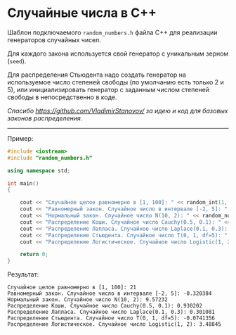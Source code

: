 # Случайные числа в C++

Шаблон подключаемого `random_numbers.h` файла С++ для реализации генераторов случайных чисел.

Для каждого закона используется свой генератор с уникальным зерном (`seed`).

Для распределения Стьюдента надо создать генератор на используемое число степеней свободы (по умолчанию есть только 2 и 5), или инициализировать генератор с заданным числом степеней свободы в непосредственно в коде.

*Спасибо https://github.com/VladimirStanovov/ за идею и код для базовых законов распределения.*

---

Пример:
```cpp
#include <iostream>
#include "random_numbers.h"

using namespace std;

int main()
{

    cout << "Случайное целое равномерно в [1, 100]: " << random_int(1, 100) << endl;
    cout << "Равномерный закон. Случайное число в интервале [-2, 5]: " << random_uniform(-2, 5) << endl;
    cout << "Нормальный закон. Случайное число N(10, 2): " << random_normal(10, 2) << endl;
    cout << "Распределение Коши. Случайное число Cauchy(0.5, 0.1): " << random_cauchy(0.5, 0.1) << endl;
    cout << "Распределение Лапласа. Случайное число Laplace(0.1, 0.3): " << random_laplace(0.1, 0.3) << endl;
    cout << "Распределение Стьюдента. Случайное число T(0, 1, df=5): " << random_student(0, 1, 5) << endl;
    cout << "Распределение Логистическое. Случайное число Logistic(1, 2): " << random_logistic(1, 2) << endl;

    return 0;
}
```

Результат:
```
Случайное целое равномерно в [1, 100]: 21
Равномерный закон. Случайное число в интервале [-2, 5]: -0.320384
Нормальный закон. Случайное число N(10, 2): 9.57232
Распределение Коши. Случайное число Cauchy(0.5, 0.1): 0.930202
Распределение Лапласа. Случайное число Laplace(0.1, 0.3): 0.301081
Распределение Стьюдента. Случайное число T(0, 1, df=5): -0.0741356
Распределение Логистическое. Случайное число Logistic(1, 2): 3.48845
```
